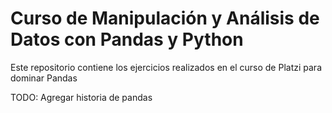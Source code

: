 # Curso de Manipulación y Análisis de Datos con Pandas y Python

Este repositorio contiene los ejercicios realizados en el curso de Platzi para dominar Pandas

TODO: Agregar historia de pandas
